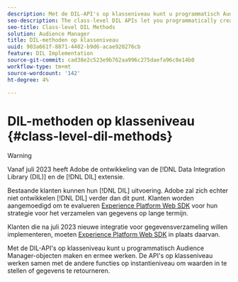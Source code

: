 ```yaml
---
description: Met de DIL-API's op klasseniveau kunt u programmatisch Audience Manager-objecten maken en ermee werken. De API's op klasseniveau werken samen met de andere functies op instantieniveau om waarden in te stellen of gegevens te retourneren.
seo-description: The class-level DIL APIs let you programmatically create and work with Audience Manager objects. The class-level APIs work with the other instance-level functions to set values or return data.
seo-title: Class-level DIL Methods
solution: Audience Manager
title: DIL-methoden op klasseniveau
uuid: 903a661f-8871-4402-b9d6-acae920276cb
feature: DIL Implementation
source-git-commit: cad38e2c523e9b762aa996c275daefa96c8e14b0
workflow-type: tm+mt
source-wordcount: '142'
ht-degree: 4%

---
```



# DIL-methoden op klasseniveau {#class-level-dil-methods}

>[!WARNING]
>
>Vanaf juli 2023 heeft Adobe de ontwikkeling van de [!DNL Data Integration Library (DIL)] en de [!DNL DIL] extensie.
>
>Bestaande klanten kunnen hun [!DNL DIL] uitvoering. Adobe zal zich echter niet ontwikkelen [!DNL DIL] verder dan dit punt. Klanten worden aangemoedigd om te evalueren [Experience Platform Web SDK](https://experienceleague.adobe.com/docs/experience-platform/edge/home.html?lang=en) voor hun strategie voor het verzamelen van gegevens op lange termijn.
>
>Klanten die na juli 2023 nieuwe integratie voor gegevensverzameling willen implementeren, moeten [Experience Platform Web SDK](https://experienceleague.adobe.com/docs/experience-platform/edge/home.html?lang=en) in plaats daarvan.



Met de DIL-API&#39;s op klasseniveau kunt u programmatisch Audience Manager-objecten maken en ermee werken. De API&#39;s op klasseniveau werken samen met de andere functies op instantieniveau om waarden in te stellen of gegevens te retourneren.

<!-- 

c_dil_overview.xml

 -->

